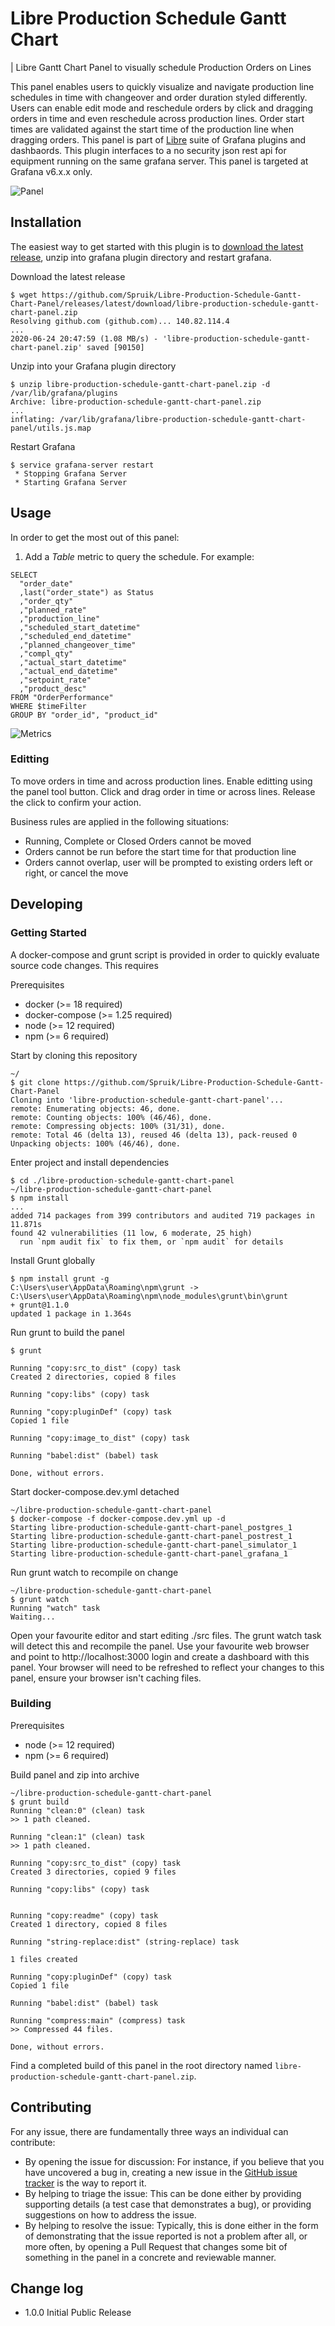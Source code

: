 # Libre Production Schedule Gantt Chart

| Libre Gantt Chart Panel to visually schedule Production Orders on Lines

This panel enables users to quickly visualize and navigate production line schedules in time with changeover and order duration styled differently. Users can enable edit mode and reschedule orders by click and dragging orders in time and even reschedule across production lines. Order start times are validated against the start time of the production line when dragging orders. This panel is part of [Libre](https://github.com/Spruik/Libre) suite of Grafana plugins and dashbaords. This plugin interfaces to a no security json rest api for equipment running on the same grafana server. This panel is targeted at Grafana v6.x.x only.

![Panel](./docs/libre-production-schedule-gantt-chart-panel.gif)

## Installation

The easiest way to get started with this plugin is to [download the latest release](https://github.com/Spruik/Libre-Production-Schedule-Gantt-Chart-Panel/releases/latest/download/libre-production-schedule-gantt-chart-panel.zip), unzip into grafana plugin directory and restart grafana.

Download the latest release

```shell
$ wget https://github.com/Spruik/Libre-Production-Schedule-Gantt-Chart-Panel/releases/latest/download/libre-production-schedule-gantt-chart-panel.zip
Resolving github.com (github.com)... 140.82.114.4
...
2020-06-24 20:47:59 (1.08 MB/s) - 'libre-production-schedule-gantt-chart-panel.zip' saved [90150]
```

Unzip into your Grafana plugin directory

```shell
$ unzip libre-production-schedule-gantt-chart-panel.zip -d /var/lib/grafana/plugins
Archive: libre-production-schedule-gantt-chart-panel.zip
...
inflating: /var/lib/grafana/libre-production-schedule-gantt-chart-panel/utils.js.map
```

Restart Grafana

```shell
$ service grafana-server restart
 * Stopping Grafana Server
 * Starting Grafana Server
```

## Usage

In order to get the most out of this panel:

1. Add a *Table* metric to query the schedule. For example:

```influx
SELECT
  "order_date"
  ,last("order_state") as Status
  ,"order_qty"
  ,"planned_rate"
  ,"production_line"
  ,"scheduled_start_datetime"
  ,"scheduled_end_datetime"
  ,"planned_changeover_time"
  ,"compl_qty"
  ,"actual_start_datetime"
  ,"actual_end_datetime"
  ,"setpoint_rate"
  ,"product_desc"
FROM "OrderPerformance"
WHERE $timeFilter
GROUP BY "order_id", "product_id"
```

![Metrics](./docs/libre-production-schedule-gantt-chart-panel-metrics.gif)

### Editting

To move orders in time and across production lines. Enable editting using the panel tool button. Click and drag order in time or across lines. Release the click to confirm your action.

Business rules are applied in the following situations:

- Running, Complete or Closed Orders cannot be moved
- Orders cannot be run before the start time for that production line
- Orders cannot overlap, user will be prompted to existing orders left or right, or cancel the move

## Developing

### Getting Started

A docker-compose and grunt script is provided in order to quickly evaluate source code changes. This requires

Prerequisites

- docker (>= 18 required)
- docker-compose (>= 1.25 required)
- node (>= 12 required)
- npm (>= 6 required)

Start by cloning this repository

```shell
~/
$ git clone https://github.com/Spruik/Libre-Production-Schedule-Gantt-Chart-Panel
Cloning into 'libre-production-schedule-gantt-chart-panel'...
remote: Enumerating objects: 46, done.
remote: Counting objects: 100% (46/46), done.
remote: Compressing objects: 100% (31/31), done.
remote: Total 46 (delta 13), reused 46 (delta 13), pack-reused 0
Unpacking objects: 100% (46/46), done.
```

Enter project and install dependencies

```shell
$ cd ./libre-production-schedule-gantt-chart-panel
~/libre-production-schedule-gantt-chart-panel
$ npm install
...
added 714 packages from 399 contributors and audited 719 packages in 11.871s
found 42 vulnerabilities (11 low, 6 moderate, 25 high)
  run `npm audit fix` to fix them, or `npm audit` for details
```

Install Grunt globally

```shell
$ npm install grunt -g
C:\Users\user\AppData\Roaming\npm\grunt -> C:\Users\user\AppData\Roaming\npm\node_modules\grunt\bin\grunt
+ grunt@1.1.0
updated 1 package in 1.364s
```

Run grunt to build the panel

```shell
$ grunt

Running "copy:src_to_dist" (copy) task
Created 2 directories, copied 8 files

Running "copy:libs" (copy) task

Running "copy:pluginDef" (copy) task
Copied 1 file

Running "copy:image_to_dist" (copy) task

Running "babel:dist" (babel) task

Done, without errors.

```

Start docker-compose.dev.yml detached

```shell
~/libre-production-schedule-gantt-chart-panel
$ docker-compose -f docker-compose.dev.yml up -d
Starting libre-production-schedule-gantt-chart-panel_postgres_1
Starting libre-production-schedule-gantt-chart-panel_postrest_1
Starting libre-production-schedule-gantt-chart-panel_simulator_1
Starting libre-production-schedule-gantt-chart-panel_grafana_1
```

Run grunt watch to recompile on change

```shell
~/libre-production-schedule-gantt-chart-panel
$ grunt watch
Running "watch" task
Waiting...
```

Open your favourite editor and start editing ./src files. The grunt watch task will detect this and recompile the panel. Use your favourite web browser and point to http://localhost:3000 login and create a dashboard with this panel. Your browser will need to be refreshed to reflect your changes to this panel, ensure your browser isn't caching files.

### Building

Prerequisites

- node (>= 12 required)
- npm (>= 6 required)

Build panel and zip into archive

```shell
~/libre-production-schedule-gantt-chart-panel
$ grunt build
Running "clean:0" (clean) task
>> 1 path cleaned.

Running "clean:1" (clean) task
>> 1 path cleaned.

Running "copy:src_to_dist" (copy) task
Created 3 directories, copied 9 files

Running "copy:libs" (copy) task


Running "copy:readme" (copy) task
Created 1 directory, copied 8 files

Running "string-replace:dist" (string-replace) task

1 files created

Running "copy:pluginDef" (copy) task
Copied 1 file

Running "babel:dist" (babel) task

Running "compress:main" (compress) task
>> Compressed 44 files.

Done, without errors.
```

Find a completed build of this panel in the root directory named `libre-production-schedule-gantt-chart-panel.zip`.

## Contributing

For any issue, there are fundamentally three ways an individual can contribute:

- By opening the issue for discussion: For instance, if you believe that you have uncovered a bug in, creating a new issue in the [GitHub issue tracker](https://github.com/Spruik/Libre-Production-Schedule-Gantt-Chart-Panel/issues) is the way to report it.
- By helping to triage the issue: This can be done either by providing supporting details (a test case that demonstrates a bug), or providing suggestions on how to address the issue.
- By helping to resolve the issue: Typically, this is done either in the form of demonstrating that the issue reported is not a problem after all, or more often, by opening a Pull Request that changes some bit of something in the panel in a concrete and reviewable manner.

## Change log

- 1.0.0 Initial Public Release
